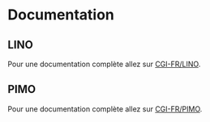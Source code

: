 # Documentation

## LINO 
Pour une documentation complète allez sur [CGI-FR/LINO](https://github.com/CGI-FR/LINO).

## PIMO 
Pour une documentation complète allez sur [CGI-FR/PIMO](https://github.com/CGI-FR/PIMO).
